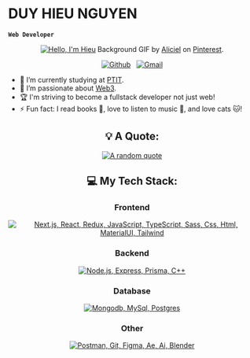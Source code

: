 # DUY HIEU NGUYEN

**`Web Developer`**

<div align="center">

[![Hello, I'm Hieu](assets/bg.gif)](https://github.com/duyhieunguyenle1)
Background GIF by [Aliciel](https://www.pinterest.com/pin/26810560277445237/) on [Pinterest](https://www.pinterest.com/).

[![Github](https://skillicons.dev/icons?i=github)](https://github.com/duyhieunguyenle1) &nbsp;
[![Gmail](https://skillicons.dev/icons?i=gmail)](mailto:duyhieunguyen1011@gmail.com?subject=Hello%20Hieu,%20From%20Github)

</div>

- 🔭 I’m currently studying at [PTIT](https://portal.ptit.edu.vn/).
- 🌱 I’m passionate about [Web3](https://ethereum.org/en/web3/).
- 🏆 I'm striving to become a fullstack developer not just web!
- ⚡ Fun fact: I read books 📖, love to listen to music 🎵, and love cats 🐱!

<div align="center">

## 💡 A Quote:

[![A random quote](https://quotes-github-readme.vercel.app/api?type=horizontal&theme=dark&border=true)](https://github.com/piyushsuthar/github-readme-quotes)

## 💻 My Tech Stack:

### Frontend

[![Next.js, React, Redux, JavaScript, TypeScript, Sass, Css, Html, MaterialUI, Tailwind](https://skillicons.dev/icons?i=next,react,redux,js,ts,sass,css,html,materialui,tailwind)](https://skillicons.dev)

### Backend

[![Node.js, Express, Prisma, C++](https://skillicons.dev/icons?i=nodejs,express,prisma,cpp)](https://skillicons.dev)

### Database

[![Mongodb, MySql, Postgres](https://skillicons.dev/icons?i=mongodb,mysql,postgres)](https://skillicons.dev)

### Other

[![Postman, Git, Figma, Ae, Ai, Blender](https://skillicons.dev/icons?i=postman,git,figma,ae,ai,blender)](https://skillicons.dev)

</div>
